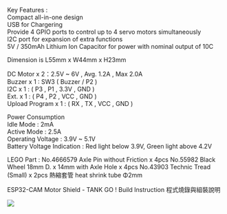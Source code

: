 Key Features :<br>
Compact all-in-one design<br>
USB for Chargering<br>
Provide 4 GPIO ports to control up to 4 servo motors simultaneously<br>
I2C port for expansion of extra functions<br>
5V / 350mAh Lithium Ion Capacitor for power with nominal output of 10C<br>

Dimension is L55mm x W44mm x H23mm<br>

DC Motor x 2：2.5V ~ 6V , Avg. 1.2A , Max 2.0A<br>
Buzzer x 1 : SW3 ( Buzzer / P2 )<br>
I2C x 1 : ( P3 , P1 , 3.3V , GND )<br>
Ext. x 1 : ( P4 , P2 , VCC , GND )<br>
Upload Program x 1 : ( RX , TX , VCC , GND )

Power Consumption<br>
Idle Mode : 2mA<br>
Active Mode : 2.5A<br>
Operating Voltage : 3.9V ~ 5.1V<br>
Battery Voltage Indication : Red light below 3.9V, Green light above 4.2V<br>


LEGO Part :
No.4666579 Axle Pin without Friction x 4pcs
No.55982 Black Wheel 18mm D. x 14mm with Axle Hole x 4pcs
No.43903 Technic Tread (Small) x 2pcs
熱縮套管 heat shrink tube Φ2mm<div>ESP32-CAM Motor Shield - TANK GO ! Build Instruction 程式燒錄與組裝說明</div>
<div><a href="https://www.youtube.com/watch?v=bYgs__T8IUY"><img src="https://img.youtube.com/vi/bYgs__T8IUY/0.jpg"></a></div>
